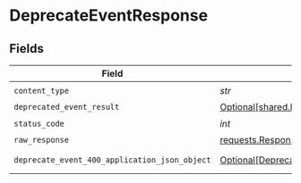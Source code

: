 # DeprecateEventResponse


## Fields

| Field                                                                                                     | Type                                                                                                      | Required                                                                                                  | Description                                                                                               |
| --------------------------------------------------------------------------------------------------------- | --------------------------------------------------------------------------------------------------------- | --------------------------------------------------------------------------------------------------------- | --------------------------------------------------------------------------------------------------------- |
| `content_type`                                                                                            | *str*                                                                                                     | :heavy_check_mark:                                                                                        | N/A                                                                                                       |
| `deprecated_event_result`                                                                                 | [Optional[shared.DeprecatedEventResult]](../../models/shared/deprecatedeventresult.md)                    | :heavy_minus_sign:                                                                                        | OK                                                                                                        |
| `status_code`                                                                                             | *int*                                                                                                     | :heavy_check_mark:                                                                                        | N/A                                                                                                       |
| `raw_response`                                                                                            | [requests.Response](https://requests.readthedocs.io/en/latest/api/#requests.Response)                     | :heavy_minus_sign:                                                                                        | N/A                                                                                                       |
| `deprecate_event_400_application_json_object`                                                             | [Optional[DeprecateEvent400ApplicationJSON]](../../models/operations/deprecateevent400applicationjson.md) | :heavy_minus_sign:                                                                                        | Bad Request                                                                                               |